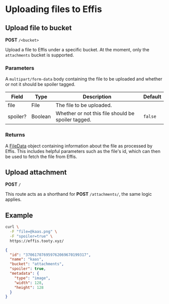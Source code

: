 # Uploading files to Effis

## Upload file to bucket

<span class=requestmethod><b>POST</b></span> `/<bucket>`

Upload a file to Effis under a specific bucket. At the moment, only the `attachments`
bucket is supported.

### Parameters

A `multipart/form-data` body containing the file to be uploaded and whether or not
it should be spoiler tagged.

| Field    | Type    | Description                                        | Default |
| -------- | ------- | -------------------------------------------------- | ------- |
| file     | File    | The file to be uploaded.                           |         |
| spoiler? | Boolean | Whether or not this file should be spoiler tagged. | `false` |

### Returns

A [FileData](../models/files.md#filedata-object) object containing information about
the file as processed by Effis. This includes helpful parameters such as the file's
id, which can then be used to fetch the file from Effis.

## Upload attachment

<span class=requestmethod><b>POST</b></span> `/`

This route acts as a shorthand for <span class=requestmethod><b>POST</b></span> `/attachments/`,
the same logic applies.

## Example

```sh
curl \
  -F "file=@kaas.png" \
  -F "spoiler=true" \
  https://effis.tooty.xyz/
```

```json
{
  "id": "370617076959762069670199317",
  "name": "kaas",
  "bucket": "attachments",
  "spoiler": true,
  "metadata": {
    "type": "image",
    "width": 128,
    "height": 128
  }
}
```
